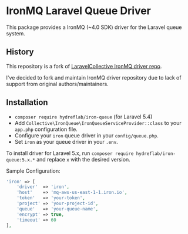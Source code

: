 # IronMQ Laravel Queue Driver

This package provides a IronMQ (~4.0 SDK) driver for the Laravel queue system.

## History
This repository is a fork of [LaravelCollective IronMQ driver repo](https://github.com/LaravelCollective/iron-queue).

I've decided to fork and maintain IronMQ driver repository due to lack of support from original authors/maintainers.

## Installation
- `composer require hydreflab/iron-queue` (for Laravel 5.4)
- Add `Collective\IronQueue\IronQueueServiceProvider::class` to your `app.php` configuration file.
- Configure your `iron` queue driver in your `config/queue.php`.
- Set `iron` as your queue driver in your `.env`.

To install driver for Laravel 5.x, run `composer require hydreflab/iron-queue:5.x.*` and replace `x` with the desired version.

Sample Configuration:

```php
'iron' => [
    'driver'  => 'iron',
    'host'    => 'mq-aws-us-east-1-1.iron.io',
    'token'   => 'your-token',
    'project' => 'your-project-id',
    'queue'   => 'your-queue-name',
    'encrypt' => true,
    'timeout' => 60
],
```

